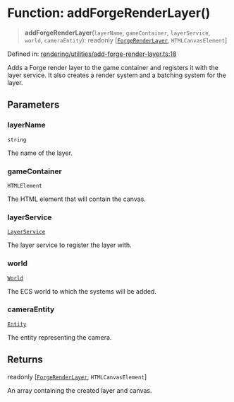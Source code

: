 # Function: addForgeRenderLayer()

> **addForgeRenderLayer**(`layerName`, `gameContainer`, `layerService`, `world`, `cameraEntity`): readonly \[[`ForgeRenderLayer`](../classes/ForgeRenderLayer.md), `HTMLCanvasElement`\]

Defined in: [rendering/utilities/add-forge-render-layer.ts:18](https://github.com/Forge-Game-Engine/Forge/blob/7a38cd584d26e8fac97f61bf2359fb32ea34a7fc/src/rendering/utilities/add-forge-render-layer.ts#L18)

Adds a Forge render layer to the game container and registers it with the layer service.
It also creates a render system and a batching system for the layer.

## Parameters

### layerName

`string`

The name of the layer.

### gameContainer

`HTMLElement`

The HTML element that will contain the canvas.

### layerService

[`LayerService`](../classes/LayerService.md)

The layer service to register the layer with.

### world

[`World`](../classes/World.md)

The ECS world to which the systems will be added.

### cameraEntity

[`Entity`](../classes/Entity.md)

The entity representing the camera.

## Returns

readonly \[[`ForgeRenderLayer`](../classes/ForgeRenderLayer.md), `HTMLCanvasElement`\]

An array containing the created layer and canvas.
